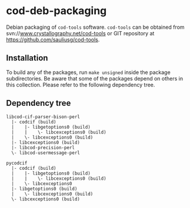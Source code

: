 cod-deb-packaging
=================

Debian packaging of ``cod-tools`` software. ``cod-tools`` can be obtained
from svn://www.crystallography.net/cod-tools or GIT repository at
https://github.com/sauliusg/cod-tools.

Installation
------------

To build any of the packages, run ``make unsigned`` inside the package
subdirectories. Be aware that some of the packages depend on others in
this collection. Please refer to the following dependency tree.

Dependency tree
---------------

```
libcod-cif-parser-bison-perl
  |- codcif (build)
  |    |- libgetoptions0 (build)
  |    |    \- libcexceptions0 (build)
  |    \- libcexceptions0 (build)
  |- libcexceptions0 (build)
  |- libcod-precision-perl
  \- libcod-usermessage-perl

pycodcif
  |- codcif (build)
  |    |- libgetoptions0 (build)
  |    |    \- libcexceptions0 (build)
  |    \- libcexceptions0
  |- libgetoptions0 (build)
  |    \- libcexceptions0 (build)
  \- libcexceptions0 (build)
```
